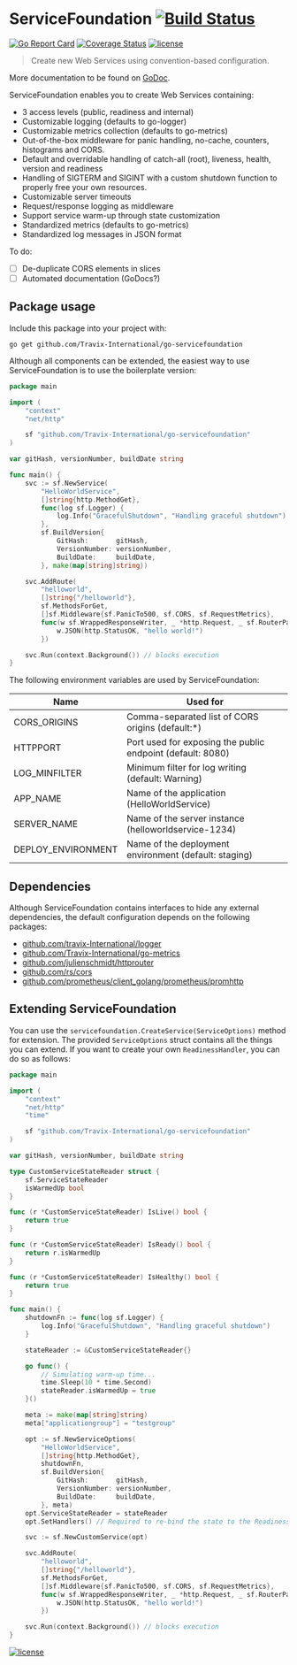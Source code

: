 # ServiceFoundation [![Build Status](https://travis-ci.org/Travix-International/go-servicefoundation.svg?branch=master)](https://travis-ci.org/Travix-International/go-servicefoundation?branch=master)

[![Go Report Card](https://goreportcard.com/badge/github.com/Travix-International/go-servicefoundation)](https://goreportcard.com/report/github.com/Travix-International/go-servicefoundation) [![Coverage Status](https://coveralls.io/repos/github/Travix-International/go-servicefoundation/badge.svg?branch=master)](https://coveralls.io/github/Travix-International/go-servicefoundation?branch=master) 
[![license](https://img.shields.io/github/license/mashape/apistatus.svg)](https://github.com/Travix-International/go-servicefoundation/blob/master/LICENSE)

> Create new Web Services using convention-based configuration.

More documentation to be found on [GoDoc](https://godoc.org/github.com/Travix-International/go-servicefoundation).

ServiceFoundation enables you to create Web Services containing:

* 3 access levels (public, readiness and internal)
* Customizable logging (defaults to go-logger)
* Customizable metrics collection (defaults to go-metrics)
* Out-of-the-box middleware for panic handling, no-cache, counters, histograms and CORS.
* Default and overridable handling of catch-all (root), liveness, health, version and readiness 
* Handling of SIGTERM and SIGINT with a custom shutdown function to properly free your own resources.
* Customizable server timeouts
* Request/response logging as middleware
* Support service warm-up through state customization
* Standardized metrics (defaults to go-metrics)
* Standardized log messages in JSON format

To do:
- [ ] De-duplicate CORS elements in slices
- [ ] Automated documentation (GoDocs?)

## Package usage

Include this package into your project with:

```
go get github.com/Travix-International/go-servicefoundation
```

Although all components can be extended, the easiest way to use ServiceFoundation is to use the boilerplate version:

```go
package main

import (
	"context"
	"net/http"

	sf "github.com/Travix-International/go-servicefoundation"
)

var gitHash, versionNumber, buildDate string

func main() {
	svc := sf.NewService(
		"HelloWorldService",
		[]string{http.MethodGet},
		func(log sf.Logger) {
			log.Info("GracefulShutdown", "Handling graceful shutdown")
		},
		sf.BuildVersion{
			GitHash:       gitHash,
			VersionNumber: versionNumber,
			BuildDate:     buildDate,
		}, make(map[string]string))

	svc.AddRoute(
		"helloworld",
		[]string{"/helloworld"},
		sf.MethodsForGet,
		[]sf.Middleware{sf.PanicTo500, sf.CORS, sf.RequestMetrics},
		func(w sf.WrappedResponseWriter, _ *http.Request, _ sf.RouterParams) {
			w.JSON(http.StatusOK, "hello world!")
		})

	svc.Run(context.Background()) // blocks execution
}
```

The following environment variables are used by ServiceFoundation:

|Name              |Used for                                                  
|------------------|----------------------------------------------------------
|CORS_ORIGINS      |Comma-separated list of CORS origins (default:*)          
|HTTPPORT          |Port used for exposing the public endpoint (default: 8080)
|LOG_MINFILTER     |Minimum filter for log writing (default: Warning)         
|APP_NAME          |Name of the application (HelloWorldService)               
|SERVER_NAME       |Name of the server instance (helloworldservice-1234)      
|DEPLOY_ENVIRONMENT|Name of the deployment environment (default: staging)     

## Dependencies

Although ServiceFoundation contains interfaces to hide any external dependencies, the default configuration depends 
on the following packages:

* [github.com/travix-International/logger](https://github.com/travix-International/logger)
* [github.com/Travix-International/go-metrics](https://github.com/Travix-International/go-metrics)
* [github.com/julienschmidt/httprouter](https://github.com/julienschmidt/httprouter)
* [github.com/rs/cors](https://github.com/rs/cors)
* [github.com/prometheus/client_golang/prometheus/promhttp](https://github.com/prometheus/prometheus)


## Extending ServiceFoundation

You can use the `servicefoundation.CreateService(ServiceOptions)` method for extension. The provided `ServiceOptions` 
struct contains all the things you can extend. If you want to create your own `ReadinessHandler`, you can do so as 
follows:

```go
package main

import (
	"context"
	"net/http"
	"time"

	sf "github.com/Travix-International/go-servicefoundation"
)

var gitHash, versionNumber, buildDate string

type CustomServiceStateReader struct {
	sf.ServiceStateReader
	isWarmedUp bool
}

func (r *CustomServiceStateReader) IsLive() bool {
	return true
}

func (r *CustomServiceStateReader) IsReady() bool {
	return r.isWarmedUp
}

func (r *CustomServiceStateReader) IsHealthy() bool {
	return true
}

func main() {
	shutdownFn := func(log sf.Logger) {
		log.Info("GracefulShutdown", "Handling graceful shutdown")
	}

	stateReader := &CustomServiceStateReader{}

	go func() {
		// Simulating warm-up time...
		time.Sleep(10 * time.Second)
		stateReader.isWarmedUp = true
	}()

    meta := make(map[string]string)
    meta["applicationgroup"] = "testgroup"

	opt := sf.NewServiceOptions(
		"HelloWorldService",
		[]string{http.MethodGet},
		shutdownFn,
		sf.BuildVersion{
			GitHash:       gitHash,
			VersionNumber: versionNumber,
			BuildDate:     buildDate,
		}, meta)
	opt.ServiceStateReader = stateReader
	opt.SetHandlers() // Required to re-bind the state to the ReadinessHandler

	svc := sf.NewCustomService(opt)

	svc.AddRoute(
		"helloworld",
		[]string{"/helloworld"},
		sf.MethodsForGet,
		[]sf.Middleware{sf.PanicTo500, sf.CORS, sf.RequestMetrics},
		func(w sf.WrappedResponseWriter, _ *http.Request, _ sf.RouterParams) {
			w.JSON(http.StatusOK, "hello world!")
		})

	svc.Run(context.Background()) // blocks execution
}
```


[![license](https://img.shields.io/github/license/mashape/apistatus.svg)](https://github.com/Travix-International/go-servicefoundation/blob/master/LICENSE)
